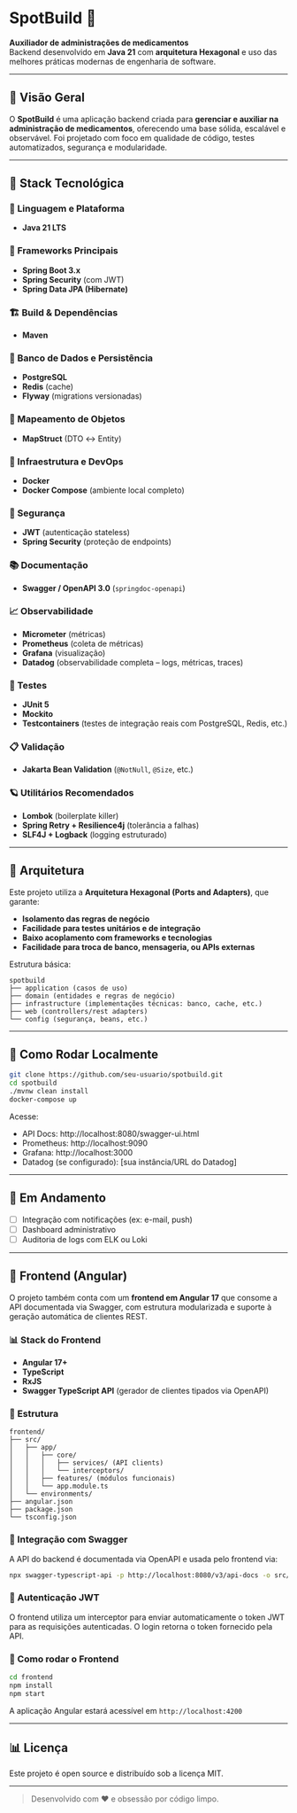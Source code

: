 # SpotBuild 💊

**Auxiliador de administrações de medicamentos**  
Backend desenvolvido em **Java 21** com **arquitetura Hexagonal** e uso das melhores práticas modernas de engenharia de software.

---

## 📌 Visão Geral

O **SpotBuild** é uma aplicação backend criada para **gerenciar e auxiliar na administração de medicamentos**, oferecendo uma base sólida, escalável e observável. Foi projetado com foco em qualidade de código, testes automatizados, segurança e modularidade.

---

## 🧱 Stack Tecnológica

### 🔗 Linguagem e Plataforma
- **Java 21 LTS**

### 🚀 Frameworks Principais
- **Spring Boot 3.x**
- **Spring Security** (com JWT)
- **Spring Data JPA (Hibernate)**

### 🏗️ Build & Dependências
- **Maven**

### 💃 Banco de Dados e Persistência
- **PostgreSQL**
- **Redis** (cache)
- **Flyway** (migrations versionadas)

### 🔄 Mapeamento de Objetos
- **MapStruct** (DTO ↔ Entity)

### 🐳 Infraestrutura e DevOps
- **Docker**
- **Docker Compose** (ambiente local completo)

### 🔐 Segurança
- **JWT** (autenticação stateless)
- **Spring Security** (proteção de endpoints)

### 📚 Documentação
- **Swagger / OpenAPI 3.0** (`springdoc-openapi`)

### 📈 Observabilidade
- **Micrometer** (métricas)
- **Prometheus** (coleta de métricas)
- **Grafana** (visualização)
- **Datadog** (observabilidade completa – logs, métricas, traces)

### 🧪 Testes
- **JUnit 5**
- **Mockito**
- **Testcontainers** (testes de integração reais com PostgreSQL, Redis, etc.)

### 📋 Validação
- **Jakarta Bean Validation** (`@NotNull`, `@Size`, etc.)

### 🪐 Utilitários Recomendados
- **Lombok** (boilerplate killer)
- **Spring Retry + Resilience4j** (tolerância a falhas)
- **SLF4J + Logback** (logging estruturado)

---

## 🧠 Arquitetura

Este projeto utiliza a **Arquitetura Hexagonal (Ports and Adapters)**, que garante:

- **Isolamento das regras de negócio**
- **Facilidade para testes unitários e de integração**
- **Baixo acoplamento com frameworks e tecnologias**
- **Facilidade para troca de banco, mensageria, ou APIs externas**

Estrutura básica:

```
spotbuild
├── application (casos de uso)
├── domain (entidades e regras de negócio)
├── infrastructure (implementações técnicas: banco, cache, etc.)
├── web (controllers/rest adapters)
└── config (segurança, beans, etc.)
```

---

## 🧪 Como Rodar Localmente

```bash
git clone https://github.com/seu-usuario/spotbuild.git
cd spotbuild
./mvnw clean install
docker-compose up
```

Acesse:
- API Docs: http://localhost:8080/swagger-ui.html
- Prometheus: http://localhost:9090
- Grafana: http://localhost:3000
- Datadog (se configurado): [sua instância/URL do Datadog]

---

## 🚧 Em Andamento

- [ ] Integração com notificações (ex: e-mail, push)
- [ ] Dashboard administrativo
- [ ] Auditoria de logs com ELK ou Loki

---

## 🧬 Frontend (Angular)

O projeto também conta com um **frontend em Angular 17** que consome a API documentada via Swagger, com estrutura modularizada e suporte à geração automática de clientes REST.

### 📊 Stack do Frontend
- **Angular 17+**
- **TypeScript**
- **RxJS**
- **Swagger TypeScript API** (gerador de clientes tipados via OpenAPI)

### 📁 Estrutura
```
frontend/
├── src/
│   ├── app/
│   │   ├── core/
│   │   │   ├── services/ (API clients)
│   │   │   └── interceptors/
│   │   ├── features/ (módulos funcionais)
│   │   └── app.module.ts
│   └── environments/
├── angular.json
├── package.json
└── tsconfig.json
```

### 🔄 Integração com Swagger
A API do backend é documentada via OpenAPI e usada pelo frontend via:
```bash
npx swagger-typescript-api -p http://localhost:8080/v3/api-docs -o src/app/core/services/api --axios
```

### 🔑 Autenticação JWT
O frontend utiliza um interceptor para enviar automaticamente o token JWT para as requisições autenticadas. O login retorna o token fornecido pela API.

### 🚀 Como rodar o Frontend
```bash
cd frontend
npm install
npm start
```
A aplicação Angular estará acessível em `http://localhost:4200`

---

## 📊 Licença

Este projeto é open source e distribuído sob a licença MIT.

---

> Desenvolvido com ❤️ e obsessão por código limpo.
